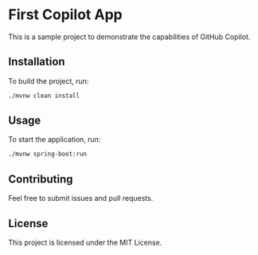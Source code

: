# First Copilot App

This is a sample project to demonstrate the capabilities of GitHub Copilot.

## Installation

To build the project, run:

```bash
./mvnw clean install
```

## Usage

To start the application, run:

```bash
./mvnw spring-boot:run
```

## Contributing

Feel free to submit issues and pull requests.

## License

This project is licensed under the MIT License.
